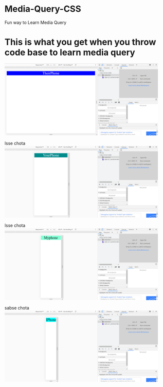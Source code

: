 # Media-Query-CSS
Fun way to Learn Media Query 

# This is what you get when you throw code base to learn media  query

![](mediaquery%20(1).png)

Isse chota
![](mediaquery%20(4).png)

Isse chota
![](mediaquery%20(3).png)

sabse chota
![](mediaquery%20(2).png)
